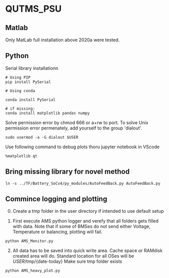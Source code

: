 # QUTMS_PSU
## Matlab
Only MatLab full installation above 2020a were tested.
## Python
Serial library installationn
```
# Using PIP        
pip install PySerial

# Using conda

conda install PySerial

# if missing:
conda install matplotlib pandas numpy
```

Solve permission error by chmod 666 or a+rw to port. To solve Unix permission error
permenately, add yourself to the group 'dialout'.
```
sudo usermod -a -G dialout $USER
```

Use following command to debug plots thoru jupyter notebook in VScode
```
%matplotlib qt
```

## Bring missing library for novel method
```
ln -s ../TF/Battery_SoCv4/py_modules/AutoFeedBack.py AutoFeedBack.py

```

## Commince logging and plotting
0) Create a tmp folder in the user directory if intended to use default setup

1) First execute AMS python logger and verefy that all folders gets filled with data.
Note that if some of BMSes do not send either Voltage, Temperature or balancing, plotting will fail.
```
python AMS_Monitor.py
```
2) All data has to be saved into quick write area. Cache space or RAMdisk created area will do.
Standard location for all OSes will be $USER$/tmp/{date-today}
Make sure tmp folder exists
```
python AMS_heavy_plot.py
```
